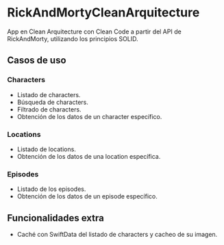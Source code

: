 # RickAndMortyCleanArquitecture

App en Clean Arquitecture con Clean Code a partir del API de RickAndMorty, utilizando los principios SOLID.

## Casos de uso

### Characters
- Listado de characters.
- Búsqueda de characters.
- Filtrado de characters.
- Obtención de los datos de un character específico.

### Locations
- Listado de locations.
- Obtención de los datos de una location específica.

### Episodes
- Listado de los episodes.
- Obtención de los datos de un episode específico.

## Funcionalidades extra

- Caché con SwiftData del listado de characters y cacheo de su imagen.

